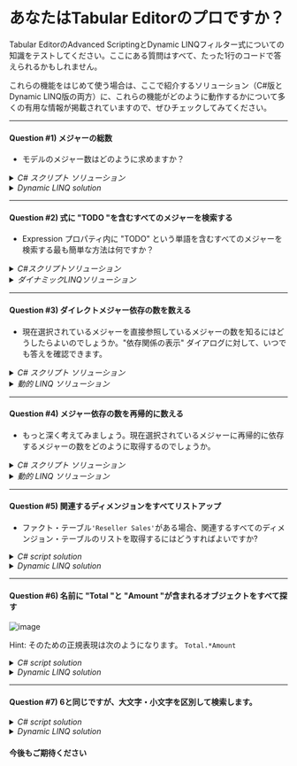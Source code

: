 ﻿# あなたはTabular Editorのプロですか？

Tabular EditorのAdvanced ScriptingとDynamic LINQフィルター式についての知識をテストしてください。ここにある質問はすべて、たった1行のコードで答えられるかもしれません。

これらの機能をはじめて使う場合は、ここで紹介するソリューション（C#版とDynamic LINQ版の両方）に、これらの機能がどのように動作するかについて多くの有用な情報が掲載されていますので、ぜひチェックしてみてください。

***

#### Question #1) メジャーの総数

* モデルのメジャー数はどのように求めますか？

<details><summary><i>C# スクリプト ソリューション</i></summary> <pre><code>Model.AllMeasures.Count().Output();</code></pre> <b>説明</b> <code>Model</code> オブジェクトは <a href="https://docs.microsoft.com/en-us/sql/analysis-services/tabular-model-programming-compatibility-level-1200/introduction-to-the-tabular-object-model-tom-in-analysis-services-amo?view=sql-server-2017#tabular-object-model-hierarchy">TOM tree</a> のルートに相当します。<a href="https://docs.microsoft.com/en-us/dotnet/api/microsoft.analysisservices?redirectedfrom=MSDN&view=sqlserver-2016">API documentation</a> にあるプロパティのほとんどをサポートし、Tabular Editor 内でのみ利用可能ないくつかの追加プロパティとメソッドを備えています。<code>AllMeasures</code> プロパティは、これらの追加プロパティの 1 つで、利便性を高めるために追加されました。これは、モデル内のすべてのテーブルにわたるすべてのメジャーのコレクションを返すだけです。すべてのコレクション (正確には <i>enumerables</i>) は、強力な <a href="https://docs.microsoft.com/en-us/dotnet/api/system.linq.enumerable?view=netframework-4.7.2#methods">.NET LINQ メソッド</a> をサポートしています。<code>Count()</code> はそのようなメソッドの 1 つで、コレクション内の要素の数を単に整数値として返します。それが手に入れば、あとは <code>Output()</code> するだけです。<br/><br/></details>

<details><summary><i>Dynamic LINQ solution</i></summary>
<pre><code>:ObjectType="Measure"</code></pre> <b>説明:</b> Filterテキストボックスの最初の文字として:'を置くと、動的LINQフィルタリングを有効にします。これが意味するところは、TabularエディターはTOMツリー内のすべてのオブジェクトに対して':'文字の後の式を評価し、式が真と評価されるオブジェクトのみを返すということです。Filterテキストボックスに上記の式を入れると、Tabular Editorは<code>ObjectType</code>プロパティが「Measure」であるすべてのオブジェクトを表示するようになります。画面下部の検索結果数には、合計でいくつのメジャーがあるのかが表示されます。</details>

***

#### Question #2) 式に "TODO "を含むすべてのメジャーを検索する

* Expression プロパティ内に "TODO" という単語を含むすべてのメジャーを検索する最も簡単な方法は何ですか？

<details><summary><i>C#スクリプトソリューション</i></summary> <pre><code>Model.AllMeasures.Where(m => m.Expression.Contains("TODO")).Output();</code></pre> <b>説明：</b>このスクリプトの最初の部分は質問1と同じものです。<code>Where(x =&gt; y)</code> は、いわゆる<i>述語</i>に基づいて先行するコレクションをフィルタリングする、もう一つの.NET LINQメソッドです。述語は、特別なC#ラムダ記法 <code>x =&gt; y</code> を使って表現されています。矢印の左側で、好きな名前の変数を宣言します。矢印の右側の式は、コレクション内のすべてのオブジェクトに対して評価され、左側の変数を使用して個々のオブジェクトを表します。この式は、ブーリアン値（真または偽）として評価される有効なC#式であれば、どのようなものでも使用できます。したがって、<code>Where</code>メソッドは、ラムダ式が真と評価されるオブジェクトだけを返すように、コレクションを単純にフィルタリングします。したがって、上記の例では、モデルの個々のメジャーを表す変数の名前として <code>m</code> を使用することを決定しました。しかし、私たちは <code>Expression</code> プロパティが <code>Contains</code> である単語 "TODO" を持つメジャーだけを保持したいのです。理にかなっていますか？<br/><br/><br/>
</details>

<details><summary><i>ダイナミックLINQソリューション</i></summary> <pre><code>:ObjectType="Measure" and Expression.Contains("TODO")</code></pre> <b>説明：</b>このダイナミックLINQ式の最初の部分は、質問1と同じです。Dynamic LINQでは、<a href="https://github.com/kahanu/System.Linq.Dynamic/wiki/Dynamic-Expressions#operators"><code>and</code>や<code>or</code>などのさまざまな演算子を使って、複雑なロジックを表現することができます。式の後半部分は、メジャーを表す変数を宣言していないことを除けば、上で使用したC#のLambda式と似ていることに注目してください。Dynamic LINQはTOMツリー内のすべてのオブジェクトに対して評価されるので、式にプロパティ名やメソッド名を追加すると、暗黙のうちに現在のオブジェクトに対して評価されることになります。オブジェクトの種類によってプロパティが異なるため、Filter ボックスに無効な式が含まれていてもエラーは発生しません。ただし、<a href="/Best-Practice-Analyzer">Best Practice Analyzer</a> 内で Dynamic LINQ 式を記述する場合、選択したオブジェクト タイプに存在しないプロパティまたはメソッドにアクセスしようとすると、エラーが表示されるようになりました。
</details>

***

#### Question #3) ダイレクトメジャー依存の数を数える

* 現在選択されているメジャーを直接参照しているメジャーの数を知るにはどうしたらよいのでしょうか。"依存関係の表示" ダイアログに対して、いつでも答えを確認できます。

<details><summary><i>C# スクリプト ソリューション</i></summary> <pre><code>Selected.Measure.ReferencedBy.Measures.Count().Output();</code></pre> <b>説明:</b> <code>Selected.Measure</code> は、エクスプローラ ツリーの現在選択中のメジャーを指します。DAX を通して参照できるすべてのオブジェクト (メジャー、テーブル、列、KPI) は、<code>ReferencedBy</code> プロパティを持ち、これは、前者を直接参照するオブジェクトの特別なコレクションです。LINQ メソッド <code>.OfType&lt;Measure&gt;()</code> を使用して、コレクションをメジャーだけに絞り込むこともできますが、この特定のコレクションには、これを実行する便利なプロパティのセットが含まれています。そのうちの 1 つが、<code>Measures</code> です。<br/><br/><br/> このコレクションには、これを行う便利なプロパティが含まれています。
</details>

<details><summary><i>動的 LINQ ソリューション</i></summary> <pre><code>:ObjectType="Measure" and DependsOn.Measures.Any(Name="Reseller Total Sales")</code></pre> <b>説明：</b>現在の選択に基づいて動的 LINQ フィルター式を作成することができないため、代わりにこの例で特定のメジャーを考慮します、 [Reseller Total Sales] です。この例では、"Reseller Total Sales" という名前のメジャーに直接依存しているすべてのオブジェクトが返されます。ここで "ReferencedBy" の代わりに "DependsOn" を使用しているのは、検索フィルタ式がモデル内のすべてのオブジェクトに対して評価されるためです。これは、C# スクリプトで行っていることとは逆で、特定のメジャーに対するハンドルを既に持っており、そのメジャーを参照するメジャーのリストを取得する場合です。
</details>

***

#### Question #4) メジャー依存の数を再帰的に数える

* もっと深く考えてみましょう。現在選択されているメジャーに再帰的に依存するメジャーの数をどのように取得するのでしょうか。

<details><summary><i>C# スクリプト ソリューション</i></summary> <pre><code>Selected.Measure.ReferencedBy.Deep().OfType&lt;Measure&gt;().Count().Output();</code></pre> ここで、依存関係ツリーを再帰的にトラバースし、直接または他のオブジェクトを介して間接的に元のメジャーを参照するすべてのオブジェクトのコレクションを取得する <code>Deep()</code> メソッドを追加しました。計算された列や RLS 式などが表示されないように、このコレクションを手動で "メジャー" タイプのオブジェクトにフィルタリングする必要があります。<br/><br/> ところで、カウントだけでなく、これらのメジャーのリストを表示したい場合は、次のように記述できます。
<pre><code>Selected.Measure.ReferencedBy.Deep().OfType<Measure>().Output();</code></pre> <pre>Selection.Measure.ReferencedBy.Deep().Output();

</details>

<details>
<summary><i>動的 LINQ ソリューション</i></summary> <pre><code>:ObjectType="Measure" and DependsOn.Deep().Any(Name="Reseller Total Sales")</code></pre> <b>説明：</b> C# を使用して呼び出すことができるすべてのメソッドは、動的 LINQ を使用して呼び出される可能性もあります。つまり、上で行ったように、<code>Deep()</code>メソッドを呼び出して依存関係ツリーを上方に再帰的に走査し、「Reseller Total Sales」という名前のオブジェクトに依存関係を持つすべてのオブジェクトを見つけます。厳密に言うと、これは上記の C# 式と全く同じではありません。なぜなら、"Reseller Total Sales" という名前の非メジャー型オブジェクトも正にヒットしてしまうからです。これを回避するには、メジャーのみを考慮することを明示的に記述するか... <pre><code>:DependsOn.Deep().Any(Name="Reseller Total Sales" and ObjectType="Measure")</code></pre> ...を使用するか。または、<code>DaxObjectFullName</code> プロパティを使用してヒットを確認できます (列名は完全修飾され、メジャーはモデル全体で一意に命名される必要があります): <pre><code>:DependsOn.Deep().Any(DaxObjectFullName="[Reseller Total Sales]")</code></pre>
</details>

***

#### Question #5) 関連するディメンジョンをすべてリストアップ

* ファクト・テーブル`'Reseller Sales'`がある場合、関連するすべてのディメンジョン・テーブルのリストを取得するにはどうすればよいですか?

<details><summary><i>C# script solution</i></summary>
<pre><code>var t = Model.Tables["Reseller Sales"];<br/>
t.UsedInRelationships.Where(r => r.FromTable == t).Select(r => r.ToTable).Output();</code></pre>
<b>説明:</b> さて、これは少しトリッキーであり、与えられたテーブルを保持するために変数を使用したため、1 行ではなく 2 行のコードで終わっていることを認めます。素朴なアプローチは、単に <code>t.RelatedTables.Output();</code> と書くことですが、質問では関連する <i>dimension</i> テーブルのみを出力するように明確に尋ねられたため、与えられたテーブルが「From」側にあるそれらの関係のみを考慮する必要があります。これが <code>t.UsedInRelationships.Where(r => r.FromTable == t)</code> の目的です。しかし、これらのリレーションシップが指す<i>テーブル</i>のリストが欲しいので、各リレーションシップの`ToTable`プロパティを取得するために、このリストを投影する必要があります。これはまさに <code>.Select(r => r.ToTable)</code> が行うことです。お分かりいただけたでしょうか？では、以下のDynamic LINQソリューションをご覧ください。<br/><br/></details>

<details><summary><i>Dynamic LINQ solution</i></summary>
<pre><code>:UsedInRelationships.Any(ToTable=current and FromTable.Name = "Reseller Sales")</code></pre>
<b>Explanation:</b> この式は、モデル内のすべてのオブジェクトに対して評価されることを念頭に置いて、左から右へと読んでいきましょう。<code>UsedInRelationships</code> は、現在のオブジェクトが参加しているリレーションシップのリストです。この時点で、テーブルやカラムオブジェクトでないものは除外しました。なぜなら、これらは<code>UsedInRelationships</code>プロパティを持つ唯一のものだからです。ディメンジョン・テーブルでないものをフィルタリングするために、問題のテーブルから <i> 現在のオブジェクトへの</i>指し示す関係のみを考慮したいと思います。<code>.Any( ... )</code> は、少なくとも1つのリレーションシップが条件を満たしていれば、trueと評価されます。<code>ToTable=current and FromTable.Name = "Reseller Total Sales"</code> という条件を満たす場合、真と評価されます。特別なキーワード<code>current</code>は、評価されている現在のオブジェクトを指します。我々はこれをリレーションシップの<code>ToTable</code>プロパティと同一視しているため、このプロパティはテーブル型のみであるため、検索結果から列を除外しているのです。<code>FromTable.Name = ...</code> は自明です。
</details>

***

#### Question #6) 名前に "Total "と "Amount "が含まれるオブジェクトをすべて探す

![image](https://user-images.githubusercontent.com/8976200/44931220-c2dd4680-ad15-11e8-9e52-29ec07f1edb6.png)

Hint: そのための正規表現は次のようになります。 `Total.*Amount`

<details><summary><i>C# script solution</i></summary>
<pre><code>Model.AllMeasures.Where(m => System.Text.RegularExpressions.Regex.IsMatch(m.Name, "Total.*Amount")).Output();</code></pre>
<b>Explanation:</b> これは、Advanced Scriptタブで行うには、実はかなり面倒です。厳密に言うと、1 つのビューですべてを表示する場合、実際にはすべてのコレクション (Tables, AllMeasures, AllColumns, AllHierarchies, ...) を検索して、その結果を連結する必要があります。さらに、<code>System.Text.RegularExpressions</code> 名前空間はデフォルトでスコープ内にないため、このスクリプトはそれほどタイピングに適したものではありません。代わりに Dynamic LINQ ソリューションをチェックアウトしてください。</details>

<details><summary><i>Dynamic LINQ solution</i></summary>
<pre><code>:Regex.IsMatch(Name, "Total.*Amount")</code></pre>
きれいでしょう？
</details>

***

#### Question #7) 6と同じですが、大文字・小文字を区別して検索します。

<details><summary><i>C# script solution</i></summary>
<pre><code>Model.AllMeasures.Where(m => System.Text.RegularExpressions.Regex.IsMatch(m.Name, "Total.*Amount", RegexOptions.IgnoreCase)).Output();</code></pre></details>

<details><summary><i>Dynamic LINQ solution</i></summary>
<pre><code>:Regex.IsMatch(Name, "Total.*Amount", "IgnoreCase")</code></pre></details>

#### 今後もご期待ください
